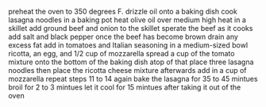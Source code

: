 preheat the oven to 350 degrees F. 
drizzle oil onto a baking dish 
cook lasagna noodles in a baking pot 
heat olive oil over medium high heat in a skillet 
add ground beef and onion to the skillet 
sperate the beef as it cooks 
add salt and black pepper once the beef has become brown 
drain any excess fat 
add in tomatoes and Italian seasoning 
in a medium-sized bowl ricotta, an egg, and 1/2 cup of mozzarella 
spread a cup of the tomato mixture onto the bottom of the baking dish 
atop of that place three lasagna noodles 
then place the ricotta cheese mixture 
afterwards add in a cup of mozzarella 
repeat steps 11 to 14 again 
bake the lasagna for 35 to 45 mintues 
broil for 2 to 3 mintues 
let it cool for 15 mintues after taking it out of the oven 

